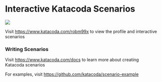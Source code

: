 # Interactive Katacoda Scenarios

[![](http://shields.katacoda.com/katacoda/robm99x/count.svg)](https://www.katacoda.com/robm99x "Get your profile on Katacoda.com")

Visit https://www.katacoda.com/robm99x to view the profile and interactive scenarios

### Writing Scenarios
Visit https://www.katacoda.com/docs to learn more about creating Katacoda scenarios

For examples, visit https://github.com/katacoda/scenario-example
